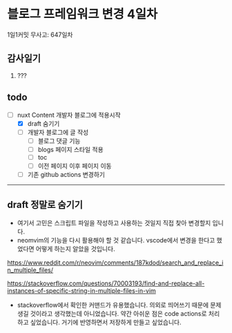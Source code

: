 # 블로그 프레임워크 변경 4일차

1일1커밋 무사고: 647일차

## 감사일기

1. ???

## todo

- [ ] nuxt Content 개발자 블로그에 적용시작
  - [x] draft 숨기기
  - [ ] 개발자 블로그에 글 작성
    - [ ] 블로그 댓글 기능
    - [ ] blogs 페이지 스타일 적용
    - [ ] toc
    - [ ] 이전 페이지 이후 페이지 이동
  - [ ] 기존 github actions 변경하기

---

## draft 정말로 숨기기 

- 여기서 고민은 스크립트 파일을 작성하고 사용하는 것일지 직접 찾아 변경할지 입니다.
- neomvim의 기능을 다시 활용해야 할 것 같습니다. vscode에서 변경을 한다고 했었다면 어떻게 하는지 알았을 것입니다.

https://www.reddit.com/r/neovim/comments/187kdod/search_and_replace_in_multiple_files/

https://stackoverflow.com/questions/70003193/find-and-replace-all-instances-of-specific-string-in-multiple-files-in-vim

- stackoverflow에서 확인한 커맨드가 유용했습니다. 의외로 띄어쓰기 때문에 문제 생길 것이라고 생각했는데 아니었습니다. 약간 아쉬운 점은 code actions로 처리하고 싶었습니다. 거기에 반영하면서 저장하게 만들고 싶었습니다.
